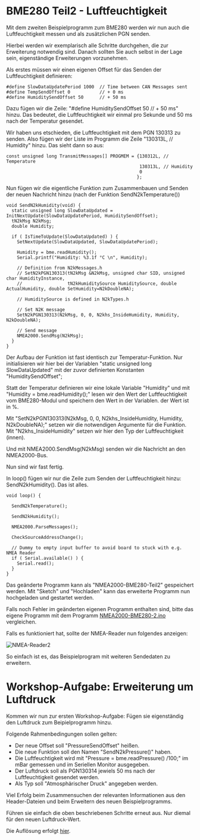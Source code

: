 # BME280 Teil2 - Luftfeuchtigkeit

Mit dem zweiten Beispielprogramm zum BME280 werden wir nun auch die Luftfeuchtigkeit messen und als zusätzlichen PGN senden.

Hierbei werden wir exemplarisch alle Schritte durchgehen, die zur Erweiterung notwendig sind. Danach sollten Sie auch selbst in der Lage sein, eigenständige Erweiterungen vorzunehmen. 

Als erstes müssen wir einen eigenen Offset für das Senden der Luftfeuchtigkeit definieren:

```
#define SlowDataUpdatePeriod 1000  // Time between CAN Messages sent
#define TempSendOffset 0           // + 0 ms
#define HumiditySendOffset 50      // + 50 ms
````

Dazu fügen wir die Zeile: "#define HumiditySendOffset 50      // + 50 ms" hinzu.
Das bedeutet, die Luftfeuchtigkeit wir einmal pro Sekunde und 50 ms nach der Temperatur gesendet.

Wir haben uns etschieden, die Luftfeuchtigkeit mit dem PGN 130313 zu senden. Also fügen wir der Liste im Programm die Zeile "130313L, // Humidity" hinzu.
Das sieht dann so aus:

```
const unsigned long TransmitMessages[] PROGMEM = {130312L, // Temperature
                                                  130313L, // Humidity
                                                  0
                                                 };
````

Nun fügen wir die eigentliche Funktion zum Zusammenbauen und Senden der neuen Nachricht hinzu (nach der Funktion SendN2kTemperature())

```
void SendN2kHumidity(void) {
  static unsigned long SlowDataUpdated = InitNextUpdate(SlowDataUpdatePeriod, HumiditySendOffset);
  tN2kMsg N2kMsg;
  double Humidity;        

  if ( IsTimeToUpdate(SlowDataUpdated) ) {
    SetNextUpdate(SlowDataUpdated, SlowDataUpdatePeriod);
        
    Humidity = bme.readHumidity();
    Serial.printf("Humidity: %3.1f °C \n", Humidity);

    // Definition from N2kMessages.h
    // SetN2kPGN130313(tN2kMsg &N2kMsg, unsigned char SID, unsigned char HumidityInstance,
    //                 tN2kHumiditySource HumiditySource, double ActualHumidity, double SetHumidity=N2kDoubleNA);
    
    // HumiditySource is defined in N2kTypes.h

    // Set N2K message
    SetN2kPGN130313(N2kMsg, 0, 0, N2khs_InsideHumidity, Humidity, N2kDoubleNA);
    
    // Send message
    NMEA2000.SendMsg(N2kMsg);
  }
}
```

Der Aufbau der Funktion ist fast identisch zur Temperatur-Funktion. Nur initialisieren wir hier bei der Variablen "static unsigned long SlowDataUpdated" mit der zuvor definierten Konstanten "HumiditySendOffset";

Statt der Temperatur definieren wir eine lokale Variable "Humidity" und mit "Humidity = bme.readHumidity();" lesen wir den Wert der Luftfeuchtigkeit vom BME280-Modul und speichern den Wert in der Variablen. der Wert ist in %.

Mit "SetN2kPGN130313(N2kMsg, 0, 0, N2khs_InsideHumidity, Humidity, N2kDoubleNA);" setzen wir die notwendigen Argumente für die Funktion. Mit "N2khs_InsideHumidity" setzen wir hier den Typ der Luftfeuchtigkeit (innen).

Und mit NMEA2000.SendMsg(N2kMsg) senden wir die Nachricht an den NMEA2000-Bus.

Nun sind wir fast fertig.

In loop() fügen wir nur die Zeile zum Senden der Luftfeuchtigkeit hinzu: SendN2kHumidity(). Das ist alles.

```
void loop() {

  SendN2kTemperature();
  
  SendN2kHumidity();

  NMEA2000.ParseMessages();

  CheckSourceAddressChange();
  
  // Dummy to empty input buffer to avoid board to stuck with e.g. NMEA Reader
  if ( Serial.available() ) {
    Serial.read();
  }
}
```

Das geänderte Programm kann als "NMEA2000-BME280-Teil2" gespeichert werden.
Mit "Sketch" und "Hochladen" kann das erweiterte Programm nun hochgeladen und gestartet werden.

Falls noch Fehler im geänderten eigenen Programm enthalten sind, bitte das eigene Programm mit dem Programm [NMEA2000-BME280-2.ino](https://github.com/AK-Homberger/NMEA2000-Workshop/blob/main/NMEA2000-BME280-2/NMEA2000-BME280-2.ino) vergleichen.

Falls es funktioniert hat, sollte der NMEA-Reader nun folgendes anzeigen:

![NMEA-Reader2](https://github.com/AK-Homberger/NMEA-Workshop/blob/main/Bilder/NMEAReader-2.png)


So einfach ist es, das Beispielprogram mit weiteren Sendedaten zu erweitern.

# Workshop-Aufgabe: Erweiterung um Luftdruck

Kommen wir nun zur ersten Workshop-Aufgabe: Fügen sie eigenständig den Luftdruck zum Beipielprogramm hinzu.

Folgende Rahmenbedingungen sollen gelten:

- Der neue Offset soll "PressureSendOffset" heißen.
- Die neue Funktion soll den Namen "SendN2kPressure()" haben.
- Die Luftfeuchtigkeit wird mit "Pressure = bme.readPressure() /100;" im mBar gemessen und im Seriellen Monitor ausgegeben.
- Der Luftdruck soll als PGN130314 jewiels 50 ms nach der Luftfeuchtigkeit gesendet werden.
- Als Typ soll "Atmosphärischer Druck" angegeben werden.

Viel Erfolg beim Zusammensuchen der relevanten Informationen aus den Header-Dateien und beim Erweitern des neuen Beispielprogramms.

Führen sie einfach die oben beschriebenen Schritte erneut aus. Nur diemal für den neuen Luftdruck-Wert.

Die Auflösung erfolgt [hier](https://github.com/AK-Homberger/NMEA-Workshop/blob/main/BME280-3.md).

